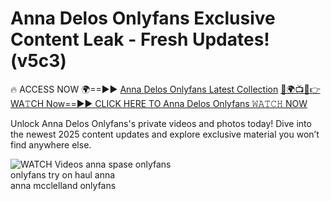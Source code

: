 # Anna Delos Onlyfans Exclusive Content Leak - Fresh Updates! (v5c3)

🔥 ACCESS NOW 🌍==►► <a href="https://tinyurl.com/3fjeunct" rel="nofollow">Anna Delos Onlyfans Latest Collection</a></h3>
[🔴🌍📺📱👉WA𝚃CH Now==►► CLICK HERE TO Anna Delos Onlyfans 𝚆𝙰𝚃𝙲𝙷 NOW](https://tinyurl.com/3fjeunct)

Unlock Anna Delos Onlyfans's private videos and photos today! Dive into the newest 2025 content updates and explore exclusive material you won’t find anywhere else.


<a href="https://tinyurl.com/3fjeunct" rel="nofollow" data-target="animated-image.originalLink"><img src="https://camo.githubusercontent.com/8a4f000d20f83aca3bf7ec5f350d767afa0574a8a352519fd8cfa583a6f93a33/68747470733a2f2f692e696d6775722e636f6d2f644a486b345a712e676966" alt="WATCH Videos" data-canonical-src="https://i.imgur.com/dJHk4Zq.gif" style="max-width: 100%; display: inline-block;" data-target="animated-image.originalImage"></a>
anna spase onlyfans<br>
onlyfans try on haul anna<br>
anna mcclelland onlyfans